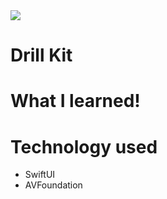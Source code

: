 <img src="raw=true">

# Drill Kit 



# What I learned!


# Technology used
* SwiftUI 
* AVFoundation

